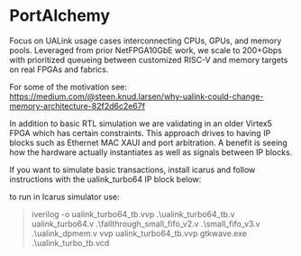 # PortAlchemy
Focus on UALink usage cases interconnecting CPUs, GPUs, and memory pools.  Leveraged from prior NetFPGA10GbE work, we scale to 200+Gbps with prioritized queueing between customized RISC-V and memory targets on real FPGAs and fabrics.

For some of the motivation see: https://medium.com/@steen.knud.larsen/why-ualink-could-change-memory-architecture-82f2d6c2e67f

In addition to basic RTL simulation we are validating in an older Virtex5 FPGA which has certain constraints.  This approach drives to having IP blocks such as Ethernet MAC XAUI and port arbitration.  A benefit is seeing how the hardware actually instantiates as well as signals between IP blocks. 


If you want to simulate basic transactions, install icarus and follow instructions with the ualink_turbo64 IP block below:

to run in Icarus simulator use:
> iverilog -o ualink_turbo64_tb.vvp .\ualink_turbo64_tb.v ualink_turbo64.v .\fallthrough_small_fifo_v2.v .\small_fifo_v3.v .\ualink_dpmem.v
> vvp ualink_turbo64_tb.vvp
> gtkwave.exe .\ualink_turbo_tb.vcd
